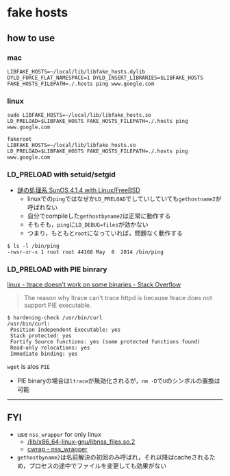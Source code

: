 # fake hosts

## how to use
### mac
```
LIBFAKE_HOSTS=~/local/lib/libfake_hosts.dylib
DYLD_FORCE_FLAT_NAMESPACE=1 DYLD_INSERT_LIBRARIES=$LIBFAKE_HOSTS FAKE_HOSTS_FILEPATH=./.hosts ping www.google.com
```

### linux
```
sudo LIBFAKE_HOSTS=~/local/lib/libfake_hosts.so LD_PRELOAD=$LIBFAKE_HOSTS FAKE_HOSTS_FILEPATH=./.hosts ping www.google.com
```

```
fakeroot
LIBFAKE_HOSTS=~/local/lib/libfake_hosts.so
LD_PRELOAD=$LIBFAKE_HOSTS FAKE_HOSTS_FILEPATH=./.hosts ping www.google.com
```

### LD_PRELOAD with setuid/setgid
* [謎の処理系 SunOS 4\.1\.4 with Linux/FreeBSD]( http://www15.big.or.jp/~yamamori/sun/sunos4/dns.html )
  * linuxでの`ping`ではなぜか`LD_PRELOAD`でしていしていても`gethostname2`が呼ばれない
  * 自分でcompileした`gethostbyname2`は正常に動作する
  * そもそも，`ping`に`LD_DEBUG=files`が効かない
  * つまり，もともと`root`になっていれば，問題なく動作する

```
$ ls -l /bin/ping
-rwsr-xr-x 1 root root 44168 May  8  2014 /bin/ping
```

### LD_PRELOAD with PIE binrary
[linux \- ltrace doesn't work on some binaries \- Stack Overflow]( https://stackoverflow.com/questions/12899644/ltrace-doesnt-work-on-some-binaries )
> The reason why ltrace can't trace httpd is because ltrace does not support PIE executable. 

```
$ hardening-check /usr/bin/curl
/usr/bin/curl:
 Position Independent Executable: yes
 Stack protected: yes
 Fortify Source functions: yes (some protected functions found)
 Read-only relocations: yes
 Immediate binding: yes
```

`wget` is alos `PIE`

* PIE binaryの場合は`ltrace`が無効化されるが，`nm -D`で`U`のシンボルの置換は可能

----

## FYI
* use `nss_wrapper` for only linux
  * [/lib/x86\_64\-linux\-gnu/libnss\_files\.so\.2]( https://unix.stackexchange.com/questions/57459/how-can-i-override-the-etc-hosts-file-at-user-level )
  * [cwrap \- nss\_wrapper]( https://cwrap.org/nss_wrapper.html )
* `gethostbyname2`は名前解決の初回のみ呼ばれ，それ以降はcacheされるため，プロセスの途中でファイルを変更しても効果がない
